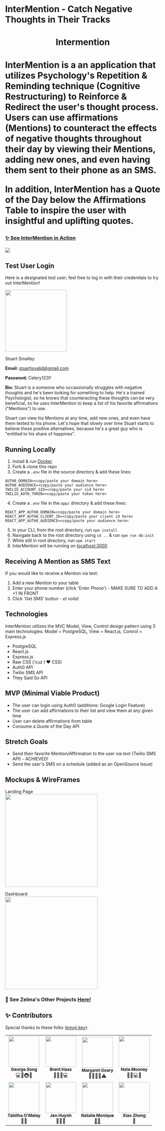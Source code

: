 # InterMention - Catch Negative Thoughts in Their Tracks

<h1 align="center">Intermention<h1>

InterMention is a an application that utilizes Psychology's Repetition & Reminding technique (Cognitive Restructuring) to Reinforce & Redirect the user's thought process. Users can use affirmations (Mentions) to counteract the effects of negative thoughts throughout their day by viewing their Mentions, adding new ones, and even having them sent to their phone as an SMS.

In addition, InterMention has a Quote of the Day below the Affirmations Table to inspire the user with insightful and uplifting quotes.

<h3><a href='https://intermentionz.herokuapp.com/' target='_blank'>✨ See InterMention in Action</a><h3>

<img src="./serene.png">

## Test User Login

Here is a designated test user; feel free to log in with their credentials to try out InterMention!

<!-- <img src="./stuart-smalley.jpg" > -->
<img src="https://raw.githubusercontent.com/ZelmaSedano/intermentionz/main/stuart_2.jpeg" width="200px" >

Stuart Smalley

<b>Email: </b>stuartisvalid@gmail.com

<p><b>Password: </b>Celery123!!</p>
<p><b>Bio: </b>Stuart is a someone who occassionally struggles with negative thoughts and he's been looking for something to help.  He's a trained Psychologist, so he knows that counteracting these thoughts can be very beneficial, so he uses InterMention to keep a list of his favorite affirmations ("Mentions") to use.

Stuart can view his Mentions at any time, add new ones, and even have them texted to his phone. Let's hope that slowly over time Stuart starts to believe these positive alternatives, because he's a great guy who is "entitled to his share of happines".</p>

## Running Locally

1. Install & run <a href='https://www.docker.com/'>Docker</a>
2. Fork & clone this repo
3. Create a `.env` file in the source directory & add these lines:

```
AUTH0_DOMAIN=<copy/paste your domain here>
AUTH0_AUDIENCE=<copy/paste your audience here>
TWILIO_ACCOUNT_SID=<copy/paste your sid here>
TWILIO_AUTH_TOKEN=<copy/paste your token here>
```

4. Create a `.env` file in the `app/` directory & add these lines:

```
REACT_APP_AUTH0_DOMAIN=<copy/paste your domain here>
REACT_APP_AUTH0_CLIENT_ID=<copy/paste your client id here>
REACT_APP_AUTH0_AUDIENCE=<copy/paste your audience here>
```

5. In your CLI, from the root directory, run `npm install`
6. Navigate back to the root directory using `cd ..` & run `npm run db:init`
7. While still in root directory, run `npm start`
8. InterMention will be running on <a href='https://www.localhost:3000'>localhost:3000</a>

## Receiving A Mention as SMS Text

If you would like to receive a Mention via text:

1. Add a new Mention to your table
2. Enter your phone number (click 'Enter Phone') - MAKE SURE TO ADD A +1 IN FRONT
3. Click 'Get SMS' button - _et voila_!

## Technologies

InterMention utilizes the MVC Model, View, Control design pattern using 3 main technologies:
Model = PostgreSQL, View = React.js, Control = Express.js

- PostgreSQL
- React.js
- Express.js
- Raw CSS ('cuz I :heart: CSS)
- Auth0 API
- Twilio SMS API
- They Said So API

## MVP (Minimal Viable Product)

- The user can login using Auth0 (additions: Google Login Feature)
- The user can add affirmations to their list and view them at any given time
- User can delete affirmations from table
- Consume a Quote of the Day API

## Stretch Goals

- Send their favorite Mention/Affirmation to the user via text (Twilio SMS API) - ACHIEVED!
- Send the user's SMS on a schedule (added as an OpenSource Issue)

## Mockups & WireFrames

Landing Page
<br>
<img src="https://raw.githubusercontent.com/ZelmaSedano/intermentionz/main/landing.png" width="300px">

Dashboard
<br>
<img src="https://raw.githubusercontent.com/ZelmaSedano/intermentionz/main/dashboard.png" width="300px">

### :dizzy: See Zelma's Other Projects <a href='https://portfolio-zvs.herokuapp.com/'>Here!</a>

## ✨ Contributors

Special thanks to these folks ([emoji key](https://allcontributors.org/docs/en/emoji-key)):

<table>
  <tr>
    <td align="center"><a href="https://github.com/gsong"><img src="https://avatars.githubusercontent.com/u/607420?v=4?s=100" width="100px;" alt=""/><br /><sub><b>George Song</b></sub></a><br /></a>💻📖🚇🚧</td>
    <td align="center"><a href="https://github.com/brenthaas"><img src="https://avatars.githubusercontent.com/u/1712361?v=4?s=100" width="100px;" alt=""/><br /><sub><b>Brent Haas</b></sub><br /></a>🧑‍🏫💬💻</td>
    <td align="center"><a href="https://github.com/margaretgeary"><img src="https://avatars.githubusercontent.com/u/68314320?v=4?s=100" width="100px;" alt=""/><br /><sub><b>Margaret Geary</b></sub><br /><a href="https://github.com/gsong/express-react-project-example/commits?author=gsong" title="Mentor"></a>🧑‍🏫🎨🤔⚠️</td>
    <td align="center"><a href="https://github.com/nbrengle"><img src="https://avatars.githubusercontent.com/u/3836628?v=4?s=100" width="100px;" alt=""/><br /><sub><b>Nate Mooney</b></sub></br></a>🧑‍🏫💻🔬</td>
    </tr>
    <tr>
    <td align="center"><a href="https://github.com/tabbykatz"><img src="https://avatars.githubusercontent.com/u/55110763?v=4?s=100" width="100px;" alt=""/><br /><sub><b>Tabitha O'Melay</b></br></sub></a>👀💬</td>
    <td align="center"><a href="https://github.com/jenhuynh"><img src="https://avatars.githubusercontent.com/u/15962197?v=4?s=100" width="100px;" alt=""/><br /><sub><b>Jen Huynh</b></br></sub></a>👀📢💬</td>
    <td align="center"><a href="https://github.com/NatalieMonique111"><img src="https://avatars.githubusercontent.com/u/82853021?v=4?s=100" width="100px;" alt=""/><br /><sub><b>Natalie Monique</b></br></sub>📢💬</td>
    <td align="center"><a href="https://github.com/xiaozhong21"><img src="https://avatars.githubusercontent.com/u/11522217?v=4?s=100" width="100px;" alt=""/><br /><sub><b>Xiao Zhong</b></br></sub></a>👀</td>
    </tr>
  </tr>
<table>
